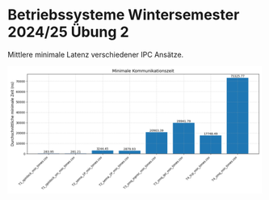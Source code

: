 # Betriebssysteme Wintersemester 2024/25 Übung 2
Mittlere minimale Latenz verschiedener IPC Ansätze.

![Mein Bild](results/barplot_means.png)
